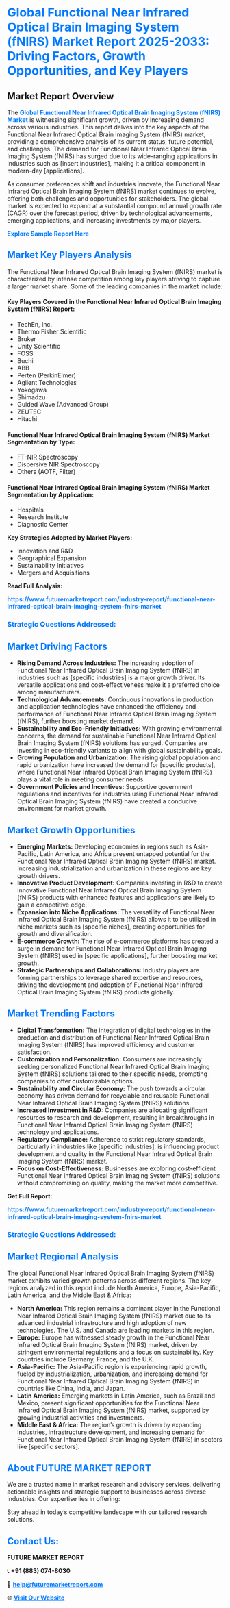 <h1 style="color: #007BFF;">Global Functional Near Infrared Optical Brain Imaging System (fNIRS) Market Report 2025-2033: Driving Factors, Growth Opportunities, and Key Players</h1>

<section id="overview">
<h2>Market Report Overview</h2>
<p>The <a href="https://www.futuremarketreport.com/industry-report/functional-near-infrared-optical-brain-imaging-system-fnirs-market" style="color: #007BFF; text-decoration: none;"><strong>Global Functional Near Infrared Optical Brain Imaging System (fNIRS) Market</strong></a> is witnessing significant growth, driven by increasing demand across various industries. This report delves into the key aspects of the Functional Near Infrared Optical Brain Imaging System (fNIRS) market, providing a comprehensive analysis of its current status, future potential, and challenges. The demand for Functional Near Infrared Optical Brain Imaging System (fNIRS) has surged due to its wide-ranging applications in industries such as [insert industries], making it a critical component in modern-day [applications].</p>
<p>As consumer preferences shift and industries innovate, the Functional Near Infrared Optical Brain Imaging System (fNIRS) market continues to evolve, offering both challenges and opportunities for stakeholders. The global market is expected to expand at a substantial compound annual growth rate (CAGR) over the forecast period, driven by technological advancements, emerging applications, and increasing investments by major players.</p>
</section>

<section id="overview">
<p><a href="https://www.futuremarketreport.com/request-sample/reportId=58199" style="color: #007BFF; text-decoration: none;"><strong>Explore Sample Report Here</strong></a></p>
</section>

<section id="key-players">
<h2 style="color: #007BFF;">Market Key Players Analysis</h2>
<p>The Functional Near Infrared Optical Brain Imaging System (fNIRS) market is characterized by intense competition among key players striving to capture a larger market share. Some of the leading companies in the market include:</p>
<h4>Key Players Covered in the Functional Near Infrared Optical Brain Imaging System (fNIRS) Report:</h4>
<ul><li>TechEn, Inc.</li><li>Thermo Fisher Scientific</li><li>Bruker</li><li>Unity Scientific</li><li>FOSS</li><li>Buchi</li><li>ABB</li><li>Perten (PerkinElmer)</li><li>Agilent Technologies</li><li>Yokogawa</li><li>Shimadzu</li><li>Guided Wave (Advanced Group)</li><li>ZEUTEC</li><li>Hitachi</li></ul>
<h4>Functional Near Infrared Optical Brain Imaging System (fNIRS) Market Segmentation by Type:</h4>
<ul><li>FT-NIR Spectroscopy</li><li>Dispersive NIR Spectroscopy</li><li>Others (AOTF, Filter)</li></ul>

<h4>Functional Near Infrared Optical Brain Imaging System (fNIRS) Market Segmentation by Application:</h4>
<ul><li>Hospitals</li><li>Research Institute</li><li>Diagnostic Center</li></ul>
<p><strong>Key Strategies Adopted by Market Players:</strong></p>
<ul>
<li>Innovation and R&D</li>
<li>Geographical Expansion</li>
<li>Sustainability Initiatives</li>
<li>Mergers and Acquisitions</li>
</ul>
</section>

<section>
<p><strong>Read Full Analysis: </strong></p><a href="https://www.futuremarketreport.com/industry-report/functional-near-infrared-optical-brain-imaging-system-fnirs-market" style="color: #007BFF; text-decoration: none;"><strong>https://www.futuremarketreport.com/industry-report/functional-near-infrared-optical-brain-imaging-system-fnirs-market</strong></a>
<h3 style="color: #007BFF;">Strategic Questions Addressed:</h3>
</section>

<section id="driving-factors">
<h2 style="color: #007BFF;">Market Driving Factors</h2>
<ul>
<li><strong>Rising Demand Across Industries:</strong> The increasing adoption of Functional Near Infrared Optical Brain Imaging System (fNIRS) in industries such as [specific industries] is a major growth driver. Its versatile applications and cost-effectiveness make it a preferred choice among manufacturers.</li>
<li><strong>Technological Advancements:</strong> Continuous innovations in production and application technologies have enhanced the efficiency and performance of Functional Near Infrared Optical Brain Imaging System (fNIRS), further boosting market demand.</li>
<li><strong>Sustainability and Eco-Friendly Initiatives:</strong> With growing environmental concerns, the demand for sustainable Functional Near Infrared Optical Brain Imaging System (fNIRS) solutions has surged. Companies are investing in eco-friendly variants to align with global sustainability goals.</li>
<li><strong>Growing Population and Urbanization:</strong> The rising global population and rapid urbanization have increased the demand for [specific products], where Functional Near Infrared Optical Brain Imaging System (fNIRS) plays a vital role in meeting consumer needs.</li>
<li><strong>Government Policies and Incentives:</strong> Supportive government regulations and incentives for industries using Functional Near Infrared Optical Brain Imaging System (fNIRS) have created a conducive environment for market growth.</li>
</ul>
</section>

<section id="growth-opportunities">
<h2 style="color: #007BFF;">Market Growth Opportunities</h2>
<ul>
<li><strong>Emerging Markets:</strong> Developing economies in regions such as Asia-Pacific, Latin America, and Africa present untapped potential for the Functional Near Infrared Optical Brain Imaging System (fNIRS) market. Increasing industrialization and urbanization in these regions are key growth drivers.</li>
<li><strong>Innovative Product Development:</strong> Companies investing in R&D to create innovative Functional Near Infrared Optical Brain Imaging System (fNIRS) products with enhanced features and applications are likely to gain a competitive edge.</li>
<li><strong>Expansion into Niche Applications:</strong> The versatility of Functional Near Infrared Optical Brain Imaging System (fNIRS) allows it to be utilized in niche markets such as [specific niches], creating opportunities for growth and diversification.</li>
<li><strong>E-commerce Growth:</strong> The rise of e-commerce platforms has created a surge in demand for Functional Near Infrared Optical Brain Imaging System (fNIRS) used in [specific applications], further boosting market growth.</li>
<li><strong>Strategic Partnerships and Collaborations:</strong> Industry players are forming partnerships to leverage shared expertise and resources, driving the development and adoption of Functional Near Infrared Optical Brain Imaging System (fNIRS) products globally.</li>
</ul>
</section>

<section id="trending-factors">
<h2 style="color: #007BFF;">Market Trending Factors</h2>
<ul>
<li><strong>Digital Transformation:</strong> The integration of digital technologies in the production and distribution of Functional Near Infrared Optical Brain Imaging System (fNIRS) has improved efficiency and customer satisfaction.</li>
<li><strong>Customization and Personalization:</strong> Consumers are increasingly seeking personalized Functional Near Infrared Optical Brain Imaging System (fNIRS) solutions tailored to their specific needs, prompting companies to offer customizable options.</li>
<li><strong>Sustainability and Circular Economy:</strong> The push towards a circular economy has driven demand for recyclable and reusable Functional Near Infrared Optical Brain Imaging System (fNIRS) solutions.</li>
<li><strong>Increased Investment in R&D:</strong> Companies are allocating significant resources to research and development, resulting in breakthroughs in Functional Near Infrared Optical Brain Imaging System (fNIRS) technology and applications.</li>
<li><strong>Regulatory Compliance:</strong> Adherence to strict regulatory standards, particularly in industries like [specific industries], is influencing product development and quality in the Functional Near Infrared Optical Brain Imaging System (fNIRS) market.</li>
<li><strong>Focus on Cost-Effectiveness:</strong> Businesses are exploring cost-efficient Functional Near Infrared Optical Brain Imaging System (fNIRS) solutions without compromising on quality, making the market more competitive.</li>
</ul>
</section>

<section>
<p><strong>Get Full Report: </strong></p><a href="https://www.futuremarketreport.com/industry-report/functional-near-infrared-optical-brain-imaging-system-fnirs-market" style="color: #007BFF; text-decoration: none;"><strong>https://www.futuremarketreport.com/industry-report/functional-near-infrared-optical-brain-imaging-system-fnirs-market</strong></a>
<h3 style="color: #007BFF;">Strategic Questions Addressed:</h3>
</section>


<section id="regional-analysis">
<h2 style="color: #007BFF;">Market Regional Analysis</h2>
<p>The global Functional Near Infrared Optical Brain Imaging System (fNIRS) market exhibits varied growth patterns across different regions. The key regions analyzed in this report include North America, Europe, Asia-Pacific, Latin America, and the Middle East & Africa:</p>
<ul>
<li><strong>North America:</strong> This region remains a dominant player in the Functional Near Infrared Optical Brain Imaging System (fNIRS) market due to its advanced industrial infrastructure and high adoption of new technologies. The U.S. and Canada are leading markets in this region.</li>
<li><strong>Europe:</strong> Europe has witnessed steady growth in the Functional Near Infrared Optical Brain Imaging System (fNIRS) market, driven by stringent environmental regulations and a focus on sustainability. Key countries include Germany, France, and the U.K.</li>
<li><strong>Asia-Pacific:</strong> The Asia-Pacific region is experiencing rapid growth, fueled by industrialization, urbanization, and increasing demand for Functional Near Infrared Optical Brain Imaging System (fNIRS) in countries like China, India, and Japan.</li>
<li><strong>Latin America:</strong> Emerging markets in Latin America, such as Brazil and Mexico, present significant opportunities for the Functional Near Infrared Optical Brain Imaging System (fNIRS) market, supported by growing industrial activities and investments.</li>
<li><strong>Middle East & Africa:</strong> The region’s growth is driven by expanding industries, infrastructure development, and increasing demand for Functional Near Infrared Optical Brain Imaging System (fNIRS) in sectors like [specific sectors].</li>
</ul>
</section>

<footer>
<h2 style="color: #007BFF;">About FUTURE MARKET REPORT</h2>
<p>We are a trusted name in market research and advisory services, delivering actionable insights and strategic support to businesses across diverse industries. Our expertise lies in offering:</p>

<p>Stay ahead in today’s competitive landscape with our tailored research solutions.</p>

<h2 style="color: #007BFF;">Contact Us:</h2>
<p><strong>FUTURE MARKET REPORT</strong></p>
<p>📞 <strong>+91 (883) 074-8030</strong></p>
<p>📧 <strong><a href="mailto:help@futuremarketreport.com" style="color: #007BFF;">help@futuremarketreport.com</a></strong></p>
<p>🌐 <strong><a href="https://www.futuremarketreport.com/" style="color: #007BFF;">Visit Our Website</a></strong></p>
</footer>